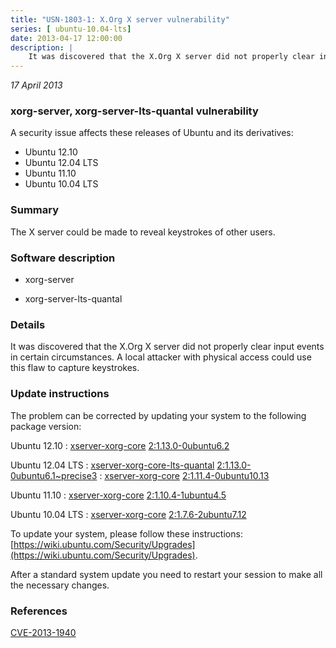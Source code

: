 ```yaml
---
title: "USN-1803-1: X.Org X server vulnerability"
series: [ ubuntu-10.04-lts]
date: 2013-04-17 12:00:00
description: |
    It was discovered that the X.Org X server did not properly clear input events in certain circumstances. A local attacker with physical access could use this flaw to capture keystrokes. 
--- 
```

 
 

*17 April 2013*

### xorg-server, xorg-server-lts-quantal vulnerability

A security issue affects these releases of Ubuntu and its derivatives:

* Ubuntu 12.10
* Ubuntu 12.04 LTS
* Ubuntu 11.10
* Ubuntu 10.04 LTS

### Summary

The X server could be made to reveal keystrokes of other users. 

### Software description

* xorg-server 

* xorg-server-lts-quantal 

### Details

It was discovered that the X.Org X server did not properly clear input events in certain circumstances. A local attacker with physical access could use this flaw to capture keystrokes. 

### Update instructions

The problem can be corrected by updating your system to the following package version:

Ubuntu 12.10
 : [xserver-xorg-core](https://launchpad.net/ubuntu/+source/xorg-server) <span> [2:1.13.0-0ubuntu6.2](https://launchpad.net/ubuntu/+source/xorg-server/2:1.13.0-0ubuntu6.2) </span> 

Ubuntu 12.04 LTS
 : [xserver-xorg-core-lts-quantal](https://launchpad.net/ubuntu/+source/xorg-server-lts-quantal) <span> [2:1.13.0-0ubuntu6.1~precise3](https://launchpad.net/ubuntu/+source/xorg-server-lts-quantal/2:1.13.0-0ubuntu6.1~precise3) </span> 
 : [xserver-xorg-core](https://launchpad.net/ubuntu/+source/xorg-server) <span> [2:1.11.4-0ubuntu10.13](https://launchpad.net/ubuntu/+source/xorg-server/2:1.11.4-0ubuntu10.13) </span> 

Ubuntu 11.10
 : [xserver-xorg-core](https://launchpad.net/ubuntu/+source/xorg-server) <span> [2:1.10.4-1ubuntu4.5](https://launchpad.net/ubuntu/+source/xorg-server/2:1.10.4-1ubuntu4.5) </span> 

Ubuntu 10.04 LTS
 : [xserver-xorg-core](https://launchpad.net/ubuntu/+source/xorg-server) <span> [2:1.7.6-2ubuntu7.12](https://launchpad.net/ubuntu/+source/xorg-server/2:1.7.6-2ubuntu7.12) </span> 

To update your system, please follow these instructions: [https://wiki.ubuntu.com/Security/Upgrades](https://wiki.ubuntu.com/Security/Upgrades).

After a standard system update you need to restart your session to make all the necessary changes. 

### References

 
 [CVE-2013-1940](http://people.ubuntu.com/~ubuntu-security/cve/CVE-2013-1940)
 

